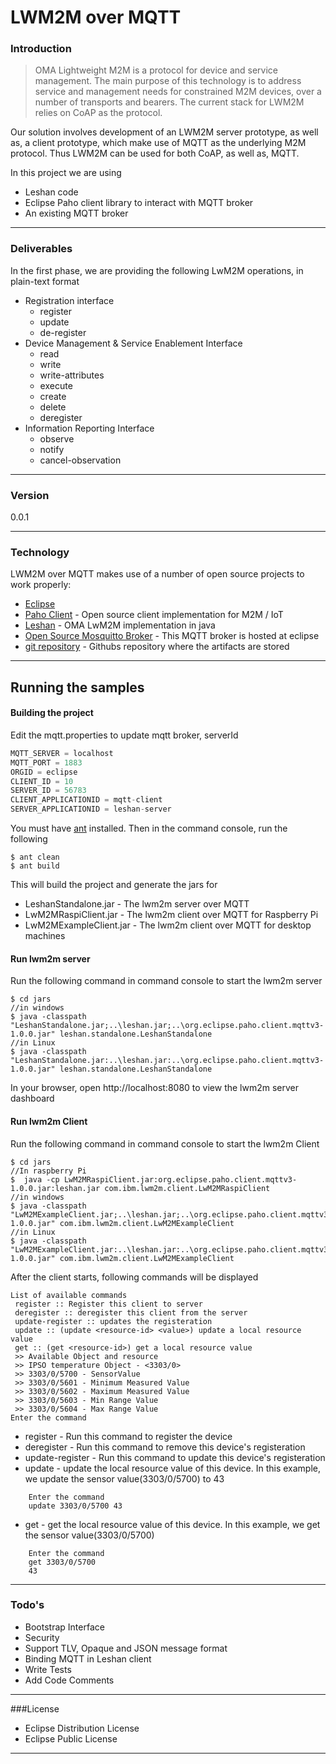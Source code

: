 # LWM2M over MQTT
### Introduction
> OMA Lightweight M2M is a protocol for device and service management. The main purpose of this 
> technology is to address service and management needs for constrained M2M devices, over a number
> of transports and bearers. The current stack for LWM2M relies on CoAP as the protocol.

Our solution involves development of an LWM2M server prototype, as well as, a client prototype, which make use of MQTT as the underlying M2M protocol. Thus LWM2M can be used for both CoAP, as well as, MQTT.

In this project we are using
  - Leshan code 
  - Eclipse Paho client library to interact with MQTT broker
  - An existing MQTT broker

---
### Deliverables
In the first phase, we are providing the following LwM2M operations, in plain-text format
  - Registration interface
    -   register
    -   update
    -   de-register
  - Device Management & Service Enablement Interface
    - read
    - write
    - write-attributes
    - execute
    - create
    - delete
    - deregister
  - Information Reporting Interface 
    - observe
    - notify
    - cancel-observation

---
### Version
0.0.1

---
### Technology

LWM2M over MQTT makes use of a number of open source projects to work properly:

* [Eclipse] 
* [Paho Client] - Open source client implementation for M2M / IoT
* [Leshan] - OMA LwM2M implementation in java
* [Open Source Mosquitto Broker] - This MQTT broker is hosted at eclipse 
* [git repository] - Githubs repository where the artifacts are stored

---

## Running the samples

#### Building the project
Edit the mqtt.properties to update mqtt broker, serverId
```javascript
MQTT_SERVER = localhost
MQTT_PORT = 1883
ORGID = eclipse
CLIENT_ID = 10
SERVER_ID = 56783
CLIENT_APPLICATIONID = mqtt-client
SERVER_APPLICATIONID = leshan-server
```

You must have [ant] installed. Then in the command console, run the following
```shell
$ ant clean
$ ant build
```

This will build the project and generate the jars for
* LeshanStandalone.jar - The lwm2m server over MQTT
* LwM2MRaspiClient.jar - The lwm2m client over MQTT for Raspberry Pi
* LwM2MExampleClient.jar - The lwm2m client over MQTT for desktop machines

#### Run lwm2m server

Run the following command in command console to start the lwm2m server
```shell
$ cd jars
//in windows
$ java -classpath "LeshanStandalone.jar;..\leshan.jar;..\org.eclipse.paho.client.mqttv3-1.0.0.jar" leshan.standalone.LeshanStandalone
//in Linux
$ java -classpath "LeshanStandalone.jar:..\leshan.jar:..\org.eclipse.paho.client.mqttv3-1.0.0.jar" leshan.standalone.LeshanStandalone
```

In your browser, open http://localhost:8080 to view the lwm2m server dashboard

#### Run lwm2m Client

Run the following command in command console to start the lwm2m Client
```shell
$ cd jars
//In raspberry Pi
$  java -cp LwM2MRaspiClient.jar:org.eclipse.paho.client.mqttv3-1.0.0.jar:leshan.jar com.ibm.lwm2m.client.LwM2MRaspiClient
//in windows
$ java -classpath "LwM2MExampleClient.jar;..\leshan.jar;..\org.eclipse.paho.client.mqttv3-1.0.0.jar" com.ibm.lwm2m.client.LwM2MExampleClient
//in Linux
$ java -classpath "LwM2MExampleClient.jar:..\leshan.jar:..\org.eclipse.paho.client.mqttv3-1.0.0.jar" com.ibm.lwm2m.client.LwM2MExampleClient
```

After the client starts, following commands will be displayed
```shell
List of available commands
 register :: Register this client to server
 deregister :: deregister this client from the server
 update-register :: updates the registeration
 update :: (update <resource-id> <value>) update a local resource value
 get :: (get <resource-id>) get a local resource value
 >> Available Object and resource
 >> IPSO temperature Object - <3303/0>
 >> 3303/0/5700 - SensorValue
 >> 3303/0/5601 - Minimum Measured Value
 >> 3303/0/5602 - Maximum Measured Value
 >> 3303/0/5603 - Min Range Value
 >> 3303/0/5604 - Max Range Value
Enter the command
```

* register - Run this command to register the device
* deregister - Run this command to remove this device's registeration
* update-register - Run this command to update this device's registeration
* update - update the local resource value of this device. In this example, we update the sensor value(3303/0/5700) to 43
```shell
    Enter the command
    update 3303/0/5700 43
```
* get - get the local resource value of this device. In this example, we get the sensor value(3303/0/5700)
```shell
    Enter the command
    get 3303/0/5700
    43
```


---
### Todo's
 - Bootstrap Interface
 - Security
 - Support TLV, Opaque and JSON message format
 - Binding MQTT in Leshan client
 - Write Tests
 - Add Code Comments

---
###License
 - Eclipse Distribution License
 - Eclipse Public License 

---
[ant]:http://ant.apache.org/
[eclipse]:http://www.eclipse.org/
[Paho Client]:http://twitter.com/thomasfuchs
[Leshan]:https://github.com/eclipse/leshan
[Open Source Mosquitto Broker]:http://iot.eclipse.org/sandbox.html
[git repository]:http://github.com/sathipal/lwm2m_over_mqtt
